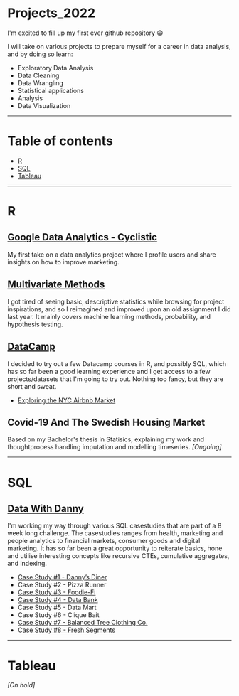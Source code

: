 # Projects_2022

I'm excited to fill up my first ever github repository 😁

I will take on various projects to prepare myself for a career in data analysis, and by doing so learn:

* Exploratory Data Analysis
* Data Cleaning
* Data Wrangling
* Statistical applications
* Analysis 
* Data Visualization
***
# Table of contents 
* <a href="https://github.com/BenjaminSivac/Projects_2022#r">R</a>
* <a href="https://github.com/BenjaminSivac/Projects_2022#sql">SQL</a>
* <a href="https://github.com/BenjaminSivac/Projects_2022#tableau">Tableau</a>
***
# R
## <a href="https://github.com/BenjaminSivac/Projects_2022/blob/main/GoogleDataAnalytics/Cyclistic.md">Google Data Analytics - Cyclistic</a>
My first take on a data analytics project where I profile users and share insights on how to improve marketing. 

## <a href="https://github.com/BenjaminSivac/Projects_2022/blob/main/Multivariate_Methods/Multivariate_methods.md">Multivariate Methods</a>
I got tired of seeing basic, descriptive statistics while browsing for project inspirations, and so I reimagined and improved upon an old assignment I did last year. It mainly covers machine learning methods, probability, and hypothesis testing. 

## <a href="https://github.com/BenjaminSivac/Projects_2022/tree/main/DataCamp">DataCamp</a>
I decided to try out a few Datacamp courses in R, and possibly SQL, which has so far been a good learning experience and I get access to a few projects/datasets that I'm going to try out. Nothing too fancy, but they are short and sweat.

* <a href="https://github.com/BenjaminSivac/Projects_2022/blob/main/DataCamp/AirbnbMarket/AirbnbMarket.md">Exploring the NYC Airbnb Market</a>

## Covid-19 And The Swedish Housing Market
Based on my Bachelor's thesis in Statisics, explaining my work and thoughtprocess handling imputation and modelling timeseries. 
*[Ongoing]*
***
# SQL
## <a href="https://github.com/BenjaminSivac/Projects_2022/tree/main/DataWithDanny">Data With Danny</a>
I'm working my way through various SQL casestudies that are part of a 8 week long challenge. The casestudies ranges from health, marketing and people analytics to financial markets, consumer goods and digital marketing. It has so far been a great opportunity to reiterate basics, hone and utilise interesting concepts like recursive CTEs, cumulative aggregates, and indexing. 

* <a href="https://github.com/BenjaminSivac/Projects_2022/blob/main/DataWithDanny/Danny'sDinner/Danny-sDinner.md">Case Study #1 - Danny’s Diner</a>
* Case Study #2 - Pizza Runner
* <a href="https://github.com/BenjaminSivac/Projects_2022/blob/main/DataWithDanny/Foodie-Fi/foodie_fi.md">Case Study #3 - Foodie-Fi</a>
* <a href="https://github.com/BenjaminSivac/Projects_2022/blob/main/DataWithDanny/Databank/databank.md">Case Study #4 - Data Bank</a>
* Case Study #5 - Data Mart
* Case Study #6 - Clique Bait
* <a href="https://github.com/BenjaminSivac/Projects_2022/blob/main/DataWithDanny/BalancedTreeClothingCo/balanced_tree_company_co.md">Case Study #7 - Balanced Tree Clothing Co.</a>
* <a href="https://github.com/BenjaminSivac/Projects_2022/blob/main/DataWithDanny/FreshSegments/Fresh_Segments.md">Case Study #8 - Fresh Segments</a>

***
# Tableau
*[On hold]*
